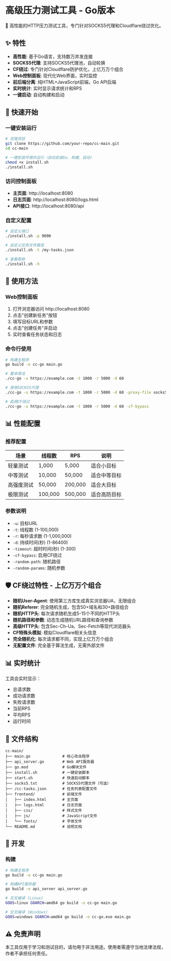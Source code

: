 # 高级压力测试工具 - Go版本

🚀 高性能的HTTP压力测试工具，专门针对SOCKS5代理和Cloudflare绕过优化。

## ✨ 特性

- **高性能**: 基于Go语言，支持数万并发连接
- **SOCKS5代理**: 支持SOCKS5代理池，自动轮换
- **CF绕过**: 专门针对Cloudflare防护优化，上亿万万个组合
- **Web控制面板**: 现代化Web界面，实时监控
- **前后端分离**: 纯HTML+JavaScript前端，Go API后端
- **实时统计**: 实时显示请求统计和RPS
- **一键启动**: 自动构建和启动

## 🚀 快速开始

### 一键安装运行

```bash
# 克隆项目
git clone https://github.com/your-repo/cc-main.git
cd cc-main

# 一键安装环境并运行（自动安装Go、构建、启动）
chmod +x install.sh
./install.sh
```

### 访问控制面板

- **主页面**: http://localhost:8080
- **日志页面**: http://localhost:8080/logs.html
- **API接口**: http://localhost:8080/api

### 自定义配置

```bash
# 自定义端口
./install.sh -p 9090

# 自定义任务文件路径
./install.sh -t /my-tasks.json

# 查看帮助
./install.sh -h
```

## 🎯 使用方法

### Web控制面板

1. 打开浏览器访问 http://localhost:8080
2. 点击"创建新任务"按钮
3. 填写目标URL和参数
4. 点击"创建任务"并启动
5. 实时查看任务状态和日志

### 命令行使用

```bash
# 构建主程序
go build -o cc-go main.go

# 基本用法
./cc-go -u https://example.com -t 1000 -r 5000 -d 60

# 使用SOCKS5代理
./cc-go -u https://example.com -t 1000 -r 5000 -d 60 -proxy-file socks5.txt

# 启用CF绕过
./cc-go -u https://example.com -t 1000 -r 5000 -d 60 -cf-bypass
```

## 📊 性能配置

### 推荐配置

| 场景 | 线程数 | RPS | 说明 |
|------|--------|-----|------|
| 轻量测试 | 1,000 | 5,000 | 适合小目标 |
| 中等测试 | 10,000 | 50,000 | 适合中等目标 |
| 高强度测试 | 50,000 | 200,000 | 适合大目标 |
| 极限测试 | 100,000 | 500,000 | 适合高防目标 |

### 参数说明

- `-u`: 目标URL
- `-t`: 线程数 (1-100,000)
- `-r`: 每秒请求数 (1-1,000,000)
- `-d`: 持续时间(秒) (1-86400)
- `-timeout`: 超时时间(秒) (1-300)
- `-cf-bypass`: 启用CF绕过
- `-random-path`: 随机路径
- `-random-params`: 随机参数

## 🛡️ CF绕过特性 - 上亿万万个组合

- **随机User-Agent**: 使用第三方库生成真实浏览器UA，无限组合
- **随机Referer**: 完全随机生成，包含50+域名和30+路径组合
- **随机HTTP头**: 每次请求随机生成5-15个不同的HTTP头
- **随机路径和参数**: 动态生成随机URL路径和查询参数
- **高级HTTP头**: 包含Sec-Ch-Ua、Sec-Fetch等现代浏览器头
- **CF特殊头模拟**: 模拟Cloudflare相关头信息
- **完全随机化**: 每次请求都不同，实现上亿万万个组合
- **无配置文件**: 完全基于算法生成，无需外部文件

## 📊 实时统计

工具会实时显示：
- 总请求数
- 成功请求数
- 失败请求数
- 当前RPS
- 平均RPS
- 运行时间

## 📁 文件结构

```
cc-main/
├── main.go              # 核心攻击程序
├── api_server.go        # Web API服务器
├── go.mod               # Go模块文件
├── install.sh           # 一键安装脚本
├── start.sh             # 快速启动脚本
├── socks5.txt           # SOCKS5代理文件（可选）
├── /cc-tasks.json       # 任务列表配置文件
├── frontend/            # 前端文件
│   ├── index.html       # 主页面
│   ├── logs.html        # 日志页面
│   ├── css/             # 样式文件
│   ├── js/              # JavaScript文件
│   └── fonts/           # 字体文件
└── README.md            # 说明文档
```

## 🔧 开发

### 构建

```bash
# 构建主程序
go build -o cc-go main.go

# 构建API服务器
go build -o api_server api_server.go

# 交叉编译 (Linux)
GOOS=linux GOARCH=amd64 go build -o cc-go main.go

# 交叉编译 (Windows)
GOOS=windows GOARCH=amd64 go build -o cc-go.exe main.go
```

## ⚠️ 免责声明

本工具仅用于学习和测试目的，请勿用于非法用途。使用者需遵守当地法律法规，作者不承担任何责任。
